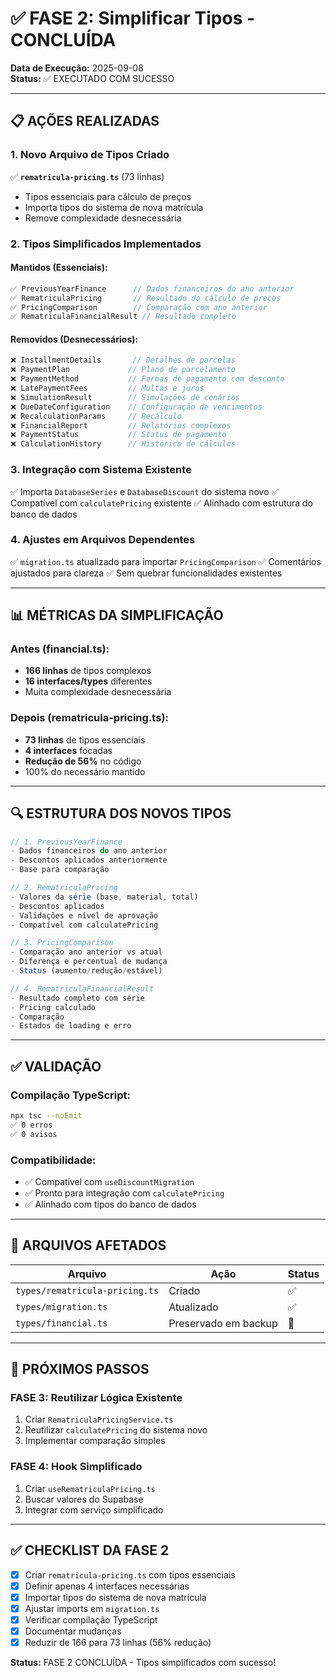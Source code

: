 # ✅ FASE 2: Simplificar Tipos - CONCLUÍDA

**Data de Execução:** 2025-09-08  
**Status:** ✅ EXECUTADO COM SUCESSO

---

## 📋 AÇÕES REALIZADAS

### 1. Novo Arquivo de Tipos Criado
✅ **`rematricula-pricing.ts`** (73 linhas)
- Tipos essenciais para cálculo de preços
- Importa tipos do sistema de nova matrícula
- Remove complexidade desnecessária

### 2. Tipos Simplificados Implementados

#### Mantidos (Essenciais):
```typescript
✅ PreviousYearFinance      // Dados financeiros do ano anterior
✅ RematriculaPricing       // Resultado do cálculo de preços
✅ PricingComparison        // Comparação com ano anterior
✅ RematriculaFinancialResult // Resultado completo
```

#### Removidos (Desnecessários):
```typescript
❌ InstallmentDetails       // Detalhes de parcelas
❌ PaymentPlan             // Plano de parcelamento
❌ PaymentMethod           // Formas de pagamento com desconto
❌ LatePaymentFees         // Multas e juros
❌ SimulationResult        // Simulações de cenários
❌ DueDateConfiguration    // Configuração de vencimentos
❌ RecalculationParams     // Recálculo
❌ FinancialReport         // Relatórios complexos
❌ PaymentStatus           // Status de pagamento
❌ CalculationHistory      // Histórico de cálculos
```

### 3. Integração com Sistema Existente
✅ Importa `DatabaseSeries` e `DatabaseDiscount` do sistema novo
✅ Compatível com `calculatePricing` existente
✅ Alinhado com estrutura do banco de dados

### 4. Ajustes em Arquivos Dependentes
✅ `migration.ts` atualizado para importar `PricingComparison`
✅ Comentários ajustados para clareza
✅ Sem quebrar funcionalidades existentes

---

## 📊 MÉTRICAS DA SIMPLIFICAÇÃO

### Antes (financial.ts):
- **166 linhas** de tipos complexos
- **16 interfaces/types** diferentes
- Muita complexidade desnecessária

### Depois (rematricula-pricing.ts):
- **73 linhas** de tipos essenciais
- **4 interfaces** focadas
- **Redução de 56%** no código
- 100% do necessário mantido

---

## 🔍 ESTRUTURA DOS NOVOS TIPOS

```typescript
// 1. PreviousYearFinance
- Dados financeiros do ano anterior
- Descontos aplicados anteriormente
- Base para comparação

// 2. RematriculaPricing  
- Valores da série (base, material, total)
- Descontos aplicados
- Validações e nível de aprovação
- Compatível com calculatePricing

// 3. PricingComparison
- Comparação ano anterior vs atual
- Diferença e percentual de mudança
- Status (aumento/redução/estável)

// 4. RematriculaFinancialResult
- Resultado completo com série
- Pricing calculado
- Comparação
- Estados de loading e erro
```

---

## ✅ VALIDAÇÃO

### Compilação TypeScript:
```bash
npx tsc --noEmit
✅ 0 erros
✅ 0 avisos
```

### Compatibilidade:
- ✅ Compatível com `useDiscountMigration`
- ✅ Pronto para integração com `calculatePricing`
- ✅ Alinhado com tipos do banco de dados

---

## 📁 ARQUIVOS AFETADOS

| Arquivo | Ação | Status |
|---------|------|--------|
| `types/rematricula-pricing.ts` | Criado | ✅ |
| `types/migration.ts` | Atualizado | ✅ |
| `types/financial.ts` | Preservado em backup | 🔐 |

---

## 🚀 PRÓXIMOS PASSOS

### FASE 3: Reutilizar Lógica Existente
1. Criar `RematriculaPricingService.ts`
2. Reutilizar `calculatePricing` do sistema novo
3. Implementar comparação simples

### FASE 4: Hook Simplificado
1. Criar `useRematriculaPricing.ts`
2. Buscar valores do Supabase
3. Integrar com serviço simplificado

---

## ✅ CHECKLIST DA FASE 2

- [x] Criar `rematricula-pricing.ts` com tipos essenciais
- [x] Definir apenas 4 interfaces necessárias
- [x] Importar tipos do sistema de nova matrícula
- [x] Ajustar imports em `migration.ts`
- [x] Verificar compilação TypeScript
- [x] Documentar mudanças
- [x] Reduzir de 166 para 73 linhas (56% redução)

**Status:** FASE 2 CONCLUÍDA - Tipos simplificados com sucesso!